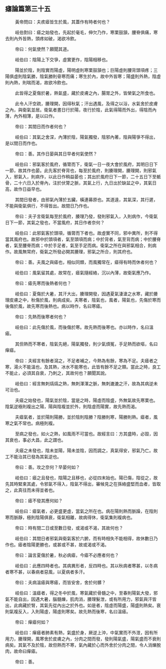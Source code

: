 ## 瘧論篇第三十五

<p>&emsp;&emsp;
黃帝問曰：夫痎瘧皆生於風，其蓋作有時者何也？
</p>
<p>&emsp;&emsp;
岐伯對曰：瘧之始發也，先起於毫毛，伸欠乃作，寒栗鼓頷，腰脊俱痛，寒去則內外皆熱，頭疼如破，渴欲冷飲。
</p>
<p>&emsp;&emsp;
帝曰：何氣使然？願聞其道。
</p>
<p>&emsp;&emsp;
岐伯曰：陰陽上下交爭，虛實更作，陰陽相移也。
</p>
<p>&emsp;&emsp;
陽並於陰，則陰實而陽虛，陽明虛則寒栗鼓頷也；巨陽虛則腰背頭項疼；三陽俱虛則陰氣勝，陰氣勝則骨寒而痛；寒生於內，故中外皆寒；陽盛則外熱，陰虛則內熱，則喘而渴，故欲冷飲也。
</p>
<p>&emsp;&emsp;
此皆得之夏傷於暑，熱氣盛，藏於皮膚之內，腸胃之外，皆榮氣之所食也。
</p>
<p>&emsp;&emsp;
此令人汗空疏，腠理開，因得秋氣；汗出遇風，及得之以浴，水氣舍於皮膚之內，與衛氣並居。衛氣者晝日行於陽，夜行於陰，此氣得陽而外出，得陰而內薄，內外相薄，是以曰作。
</p>
<p>&emsp;&emsp;
帝曰：其間日而作者何也？
</p>
<p>&emsp;&emsp;
岐伯曰：其氣之舍深，內薄於陰，陽氣獨發，陰邪內著，陰與陽爭不得出，是以間日而作也。
</p>
<p>&emsp;&emsp;
帝曰：善。其作日晏與其日早者何氣使然？
</p>
<p>&emsp;&emsp;
岐伯曰：邪氣客於風府，循膂而下，衛氣一日一夜大會於風府，其明日日下一節，故其作也晏。此先客於脊背也，每至於風府，則腠理開，腠理開，則邪氣入，邪氣入，則病作，以此日作稍益晏也；其出於風府日下一節，二十五日下至骶骨，二十六日入於脊內，注於伏膂之脈，其氣上行，九日出於缺盆之中，其氣日高，故作日益早也。
</p>
<p>&emsp;&emsp;
其間日發者，由邪氣內薄於五臟，橫連募原也。其道遠，其氣深，其行遲，不能與衛氣俱行，不得皆出。故間日乃作也。
</p>
<p>&emsp;&emsp;
帝曰：夫子言衛氣每至於風府，腠理乃發，發則邪氣入，入則病作，今衛氣日下一節，其氣之發也，不當風府，其日作者奈何？
</p>
<p>&emsp;&emsp;
岐伯曰：此邪氣客於頭項，循膂而下者也。故虛實不同，邪中異所，則不得當其風府也。故邪中於頭項者，氣至頭項而病；中於背者，氣至背而病；中於腰脊者，氣至腰脊而病；中於手足者，氣至手足而病。衛氣之所在與邪氣相合，則病作。故風無常府，衛氣之所發必開其腠理，邪氣之所合，則其府也。
</p>
<p>&emsp;&emsp;
帝曰：善。夫風之與瘧也，相似同類，而風獨常在，瘧得有時而休者何也？
</p>
<p>&emsp;&emsp;
岐伯曰：風氣留其處，故常在，瘧氣隨經絡，沉以內薄，故衛氣應乃作。
</p>
<p>&emsp;&emsp;
帝曰：瘧先寒而後熱者何也？
</p>
<p>&emsp;&emsp;
岐伯曰：夏傷於大暑，其汗大出，腠理開發，因遇夏氣淒滄之水寒，藏於腠理皮膚之中，秋傷於風，則病成矣。夫寒者，陰氣也，風者，陽氣也，先傷於寒而後傷於風，故先寒而後熱也。病以時作，名曰寒瘧。
</p>
<p>&emsp;&emsp;
帝曰：先熱而後寒者何也？
</p>
<p>&emsp;&emsp;
岐伯曰：此先傷於風，而後傷於寒。故先熱而後寒也。亦以時作，名曰溫瘧。
</p>
<p>&emsp;&emsp;
其但熱而不寒者，陰氣先絕，陽氣獨發，則少氣煩冤，手足熱而欲嘔，名曰癉瘧。
</p>
<p>&emsp;&emsp;
帝曰：夫經言有餘者瀉之，不足者補之，今熱為有餘，寒為不足。夫瘧者之寒，湯火不能溫也，及其熱，冰水不能寒也，此皆有餘不足之類。當此之時，良工不能止，必須其自衰，乃刺之，其故何也？願聞其說。
</p>
<p>&emsp;&emsp;
岐伯曰：經言無刺熇熇之熱，無刺渾渾之脈，無刺漉漉之汗，故為其病逆未可治也。
</p>
<p>&emsp;&emsp;
夫瘧之始發也，陽氣並於陰，當是之時，陽虛而陰盛，外無氣故先寒栗也。陰氣逆極則複出之陽，陽與陰複並於外，則陰虛而陽實，故先熱而渴。
</p>
<p>&emsp;&emsp;
夫瘧氣者，並於陽則陽勝，並於陰則陰勝？陰勝則寒，陽勝則熱。瘧者，風寒之氣不常也。病極則複。
</p>
<p>&emsp;&emsp;
至病之發也，如火之熱，如風雨不可當也。故經言曰：方其盛時，必毀，因其衰也，事必大昌，此之謂也。
</p>
<p>&emsp;&emsp;
夫瘧之未發也，陰未並陽，陽未並陰，因而調之，真氣得安，邪氣乃亡。故工不能治其已發為其氣逆也。
</p>
<p>&emsp;&emsp;
帝曰：善。攻之奈何？早晏何如？
</p>
<p>&emsp;&emsp;
岐伯曰：瘧之且發也，陰陽之且移也，必從四末始也。陽已傷，陰從之，故先其時緊束其處，令邪氣不得入，陰氣不得出，審候見之在孫絡盛堅而血者，皆取之，此真往而未得並者也。
</p>
<p>&emsp;&emsp;
帝曰：瘧不發其應何如？
</p>
<p>&emsp;&emsp;
岐伯曰：瘧氣者，必更盛更虛，當氣之所在也。病在陽則熱而脈躁，在陰則寒而脈靜，極則陰陽俱衰，衛氣相離，故病得休，衛氣集則複病也。
</p>
<p>&emsp;&emsp;
帝曰：時有間二日或至數日發，或渴或不渴，其故何也？
</p>
<p>&emsp;&emsp;
岐伯曰：其間日者邪氣與衛氣客於六腑，而有時相失不能相得，故休數日乃作也。瘧者陰陽更勝也，或甚或不甚，故或渴或不渴。
</p>
<p>&emsp;&emsp;
帝曰：論言夏傷於暑，秋必病瘧，今瘧不必應者何也？
</p>
<p>&emsp;&emsp;
岐伯曰：此應四時者也。其病異形者，反四時也。其以秋病者寒甚，以冬病者寒不甚，以春病者惡風，以夏病者多汗。
</p>
<p>&emsp;&emsp;
帝曰：夫病溫瘧與寒瘧，而皆安舍，舍於何髒？
</p>
<p>&emsp;&emsp;
岐伯曰：溫瘧者，得之冬中於風，寒氣藏於骨髓之中，至春則陽氣大發，邪氣不能自出，因遇大暑，腦髓爍，肌肉消，腠理髮泄，或有所用力，邪氣與汗皆出，此病藏於腎，其氣先從內出之於外也。如是者，陰虛而陽盛，陽盛則熱矣。衰則氣複反入，入則陽虛，陽虛則寒矣。故先熱而後寒，名曰溫瘧。
</p>
<p>&emsp;&emsp;
帝曰：癉瘧何如？
</p>
<p>&emsp;&emsp;
岐伯曰：癉瘧者肺素有熱，氣盛於身，厥逆上沖，中氣實而不外泄，因有所用力，腠理開，風寒舍於皮膚之內，分肉之間而發，發則陽氣盛，陽氣盛而不衰則病矣。其氣不及於陰，故但熱而不寒，氣內藏於心而外舍於分肉之間，令人消爍脫肉，故命曰癉瘧。
</p>
<p>&emsp;&emsp;
帝曰：善。
</p>